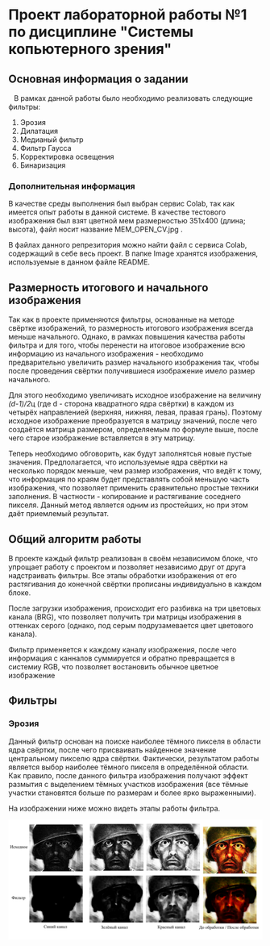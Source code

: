 #   Проект лабораторной работы №1 по дисциплине "Системы копьютерного зрения"
##  Основная информация о задании
&ensp; В рамках данной работы было необходимо реализовать следующие фильтры:
1. Эрозия
2. Дилатация
3. Медианый фильтр
4. Фильтр Гаусса
5. Корректировка освещения
6. Бинаризация

### Дополнительная информация
  В качестве среды выполнения был выбран сервис Colab, так как имеется опыт работы в данной системе. 
  В качестве тестового изображения был взят цветной мем размерностью 351x400 (длина; высота), файл носит название MEM_OPEN_CV.jpg .

  В файлах данного репрезитория можно найти файл с сервиса Colab, содержащий в себе весь проект.
  В папке Image хранятся изображения, используемые в данном файле README.

##  Размерность итогового и начального изображения
  Так как в проекте применяются фильтры, основанные на методе свёртке изображений, то размерность итогового изображения всегда меньше начального. Однако, в рамках повышения качества работы фильтра и для того, чтобы перенести на итоговое изображение всю информацию из начального изображения - необходимо предварительно увеличить размер начального изображения так, чтобы после проведения свёртки получившиеся изображение имело размер начального.
  
  Для этого необходимо увеличивать исходное изображение на величину *(d-1)/2*ц (где d - сторона квадратного ядра свёртки) в каждом из четырёх направленией (верхняя, нижняя, левая, правая грань).
Поэтому исходное изображение преобразуется в матрицу значений, после чего создаётся матрица размером, определяемым по формуле выше, после чего старое изображение вставляется в эту матрицу.

  Теперь необходимо обговорить, как будут заполнятсья новые пустые значения. Предполагается, что используемые ядра свёртки на несколько порядок меньше, чем размер изображения, что ведёт к тому, что информация по краям будет представлять собой меньшую часть изображения, что позволяет применить сравнительно простые техники заполнения. В частности - копирование и растягивание соседнего пикселя. Данный метод является одним из простейших, но при этом даёт приемлемый результат.
  
## Общий алгоритм работы
  В проекте каждый фильтр реализован в своём независимом блоке, что упрощает работу с проектом и позволяет независимо друг от друга надстраивать фильтры. Все этапы обработки изображения от его растягивания до конечной свёртки прописаны индивидуально в каждом блоке.

  После загрузки изображения, происходит его разбивка на три цветовых канала (BRG), что позволяет получить три матрицы изображения в оттенках серого (однако, под серым подрузамевается цвет цветового канала).

  Фильтр применяется к каждому каналу изображения, после чего информация с канналов суммируется и обратно превращается в системиу RGB, что позволяет востановить обычное цветное изображение

## Фильтры
### Эрозия
Данный фильтр основан на поиске наиболее тёмного пикселя в области ядра свёртки, после чего присваивать найденное значение центральному пикселю ядра свёртки. Фактически, результатом работы является выбор наиболее тёмного пикселя в определённой области. Как правило, после данного фильтра изображения получают эффект размытия с выделением тёмных участков изображения (все тёмные участки становятся больше по размерам и более ярко выраженными).

На изображении ниже можно видеть этапы работы фильтра.

![alt text](Image/Эрозия.png)
